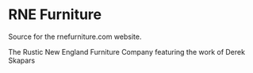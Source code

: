 # RNE Furniture

Source for the rnefurniture.com website.

The Rustic New England Furniture Company featuring the work of Derek Skapars
